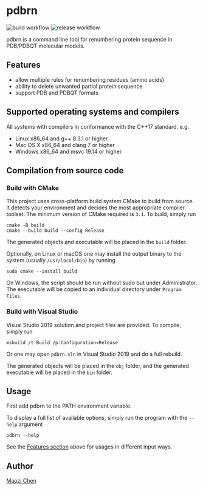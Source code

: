 pdbrn
=====
![build workflow](https://github.com/stcmz/pdbrn/actions/workflows/build.yml/badge.svg)
![release workflow](https://github.com/stcmz/pdbrn/actions/workflows/release.yml/badge.svg)

pdbrn is a command line tool for renumbering protein sequence in PDB/PDBQT molecular models.


Features
--------

* allow multiple rules for renumbering residues (amino acids)
* ability to delete unwanted partial protein sequence
* support PDB and PDBQT formats


Supported operating systems and compilers
-----------------------------------------

All systems with compilers in conformance with the C++17 standard, e.g.
* Linux x86_64 and g++ 8.3.1 or higher
* Mac OS X x86_64 and clang 7 or higher
* Windows x86_64 and msvc 19.14 or higher


Compilation from source code
----------------------------

### Build with CMake

This project uses cross-platform build system CMake to build from source. It detects your environment and decides the most appropriate compiler toolset. The minimum version of CMake required is `3.1`. To build, simply run
```
cmake -B build
cmake --build build --config Release
```

The generated objects and executable will be placed in the `build` folder.

Optionally, on Linux or macOS one may install the output binary to the system (usually `/usr/local/bin`) by running
```
sudo cmake --install build
```

On Windows, the script should be run without sudo but under Administrator. The executable will be copied to an individual directory under `Program Files`.


### Build with Visual Studio

Visual Studio 2019 solution and project files are provided. To compile, simply run
```
msbuild /t:Build /p:Configuration=Release
```

Or one may open `pdbrn.sln` in Visual Studio 2019 and do a full rebuild.

The generated objects will be placed in the `obj` folder, and the generated executable will be placed in the `bin` folder.


Usage
-----

First add pdbrn to the PATH environment variable.

To display a full list of available options, simply run the program with the `--help` argument
```
pdbrn --help
```

See the [Features section](#features) above for usages in different input ways.


Author
--------------

[Maozi Chen]


[Maozi Chen]: https://www.linkedin.com/in/maozichen/
